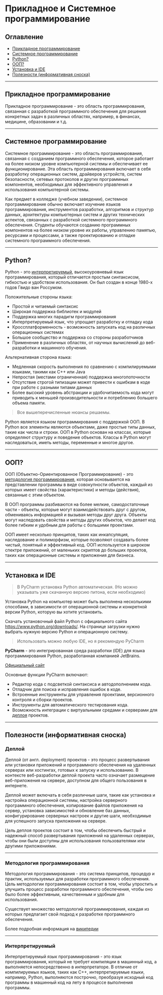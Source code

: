 # Прикладное и Системное программирование

## Оглавление
- [Прикладное программирование](#Прикладное-программирование)
- [Системное программирование](#Системное-программирование)
- [Python?](#python?)
- [ООП?](#ООП?)
- [Установка и IDE](#Установка-и-IDE)
- [Полезности (информативная сноска)](#Полезности-(информативная-сноска))
___
## Прикладное программирование
Прикладное программирование - это область программирования, связанная с разработкой программного обеспечения для решения конкретных задач в различных областях, например, в финансах, медицине, образовании и т.д.
___
## Системное программирование
Системное программирование - это область программирования, связанная с созданием программного обеспечения, которое работает на более низком уровне компьютерной системы и обеспечивает ее функционирование. Эта область программирования включает в себя разработку операционных систем, драйверов устройств, систем безопасности, сетевых протоколов и других программных компонентов, необходимых для эффективного управления и использования компьютерной системы.

Как предмет в колледже (учебном заведении), системное программирование обычно включает изучение языков программирования, инструментов разработки, алгоритмов и структур данных, архитектуры компьютерных систем и других технических аспектов, связанных с разработкой системного программного обеспечения. Студенты обучаются созданию программных компонентов на более низком уровне их работы, управлению памятью, ресурсами и процессами, а также проектированию и отладке системного программного обеспечения.
___
## Python?
Python - это [интерпретируемый](#Интерпретируемый), высокоуровневый язык программирования, который отличается простым синтаксисом, гибкостью и удобством использования. Он был создан в конце 1980-х годов Гвидо ван Россумом.

Положительные стороны языка:
- Простой и читаемый синтаксис
- Широкая поддержка библиотек и модулей
- Поддержка многих парадигм программирования
- Интерпретируемый язык, что упрощает разработку и отладку кода
- Кроссплатформенность - возможность запускать код на различных операционных системах
- Большое сообщество и поддержка со стороны разработчиков
- Применение в различных областях, от научных вычислений до веб-разработки и машинного обучения.

Альтернативная сторона языка:
- Медленная скорость выполнения по сравнению с компилируемыми языками, такими как C++ или Java
- Непростая (местами ограниченная) поддержка многопоточности
- Отсутствие строгой типизации может привести к ошибкам в коде при работе с разными типами данных
- Более высокий уровень абстракции и удобочитаемость кода могут приводить к меньшей производительности и потреблению большего объема памяти.

> Все вышеперечисленные нюансы решаемы.

Python является языком программирования с поддержкой ООП. В Python все элементы являются объектами, даже простые типы данных, такие как числа и строки. ООП в Python основан на классах, которые определяют структуру и поведение объектов. Классы в Python могут наследоваться, иметь методы, переменные и многое другое.

___
## ООП?

ООП (Объектно-Ориентированное Программирование) - это [методология программирования](#Mетодология-программирования), которая основывается на представлении программы в виде совокупности объектов, каждый из которых имеет свойства (характеристики) и методы (действия), связанные с этим объектом.

В ООП программы разбиваются на более мелкие, самодостаточные части - объекты, которые могут взаимодействовать друг с другом, обмениваясь информацией и вызывая методы друг друга. Объекты могут наследовать свойства и методы других объектов, что делает код более гибким и удобным для работы с большими проектами.

ООП имеет несколько принципов, таких как инкапсуляция, наследование и полиморфизм, которые позволяют создавать более чистый, понятный и эффективный код. ООП используется в широком спектре приложений, от маленьких скриптов до больших проектов, таких как операционные системы и приложения для бизнеса.

___
## Установка и IDE

> В PyCharm установка Python автоматическая. (Но можно указывать уже скачанную версию питона, если необходимо)

Установка Python на компьютер может быть выполнена несколькими способами, в зависимости от операционной системы и конкретной версии Python, которую вы хотите установить.

Скачать установочный файл Python с официального сайта https://www.python.org/downloads/. На странице загрузки нужно выбрать нужную версию Python и операционную систему.

> Использовать можно любую IDE, но я рекомендую PyCharm

**PyCharm** - это интегрированная среда разработки (IDE) для языка программирования Python, разработанная компанией JetBrains.

[Официальный сайт](https://www.jetbrains.com/pycharm/)

Основные функции PyCharm включают:

- Редактор кода с подсветкой синтаксиса и автодополнением кода.
- Отладчик для поиска и исправления ошибок в коде.
- Встроенные инструменты для управления проектами, версионного контроля и сборки проектов.
- Инструменты для автоматического тестирования кода.
- Возможность интеграции с виртуальными средами и серверами для [деплоя](#Деплой) проектов.

___
## Полезности (информативная сноска)

### Деплой

Деплой (от англ. deployment) проектов - это процесс развертывания или установки приложений и программного обеспечения на удаленных серверах или хостингах, готовых к запуску и использованию. В контексте веб-разработки деплой проекта часто означает размещение веб-приложения на сервере, доступном для общего пользования в интернете.

Деплой может включать в себя различные шаги, такие как установка и настройка операционной системы, настройка серверного программного обеспечения, копирование файлов приложения на сервер, установка зависимостей и обновление баз данных, конфигурирование серверных настроек и другие шаги, необходимые для успешного запуска приложения на сервере.

Цель деплоя проектов состоит в том, чтобы обеспечить быстрый и надежный способ развертывания приложений на удаленных серверах, чтобы они были доступны для использования пользователями или другими приложениями.

___
### Mетодология программирования

Методология программирования - это система принципов, процедур и практик, используемых для разработки программного обеспечения. Цель методологии программирования состоит в том, чтобы упростить и улучшить процесс разработки программного обеспечения, чтобы оно было более эффективным, качественным и удобным для использования.

Существует множество методологий программирования, каждая из которых предлагает свой подход к разработке программного обеспечения. 


Более подробная информация на [википедии](https://ru.wikipedia.org/wiki/%D0%9C%D0%B5%D1%82%D0%BE%D0%B4%D0%BE%D0%BB%D0%BE%D0%B3%D0%B8%D1%8F_%D0%BF%D1%80%D0%BE%D0%B3%D1%80%D0%B0%D0%BC%D0%BC%D0%B8%D1%80%D0%BE%D0%B2%D0%B0%D0%BD%D0%B8%D1%8F)

___
### Интерпретируемый

Интерпретируемый язык программирования - это язык программирования, который не требует компиляции в машинный код, а выполняется непосредственно в интерпретаторе. В отличие от компилируемых языков, таких как C++, интерпретируемые языки, например, Python, выполняются построчно, преобразуя исходный код программы в машинный код на лету в процессе выполнения программы.

